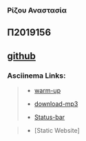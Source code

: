 ### Ρίζου Αναστασία 
## Π2019156
## [github](https://github.com/Anastasia-Rizou/hci/blob/drafts/projects/2019156/)



### Asciinema Links:

> + [warm-up](https://asciinema.org/a/Bjjsr3YKclblyswyBj1ioyfPs)
>
> + [download-mp3](https://asciinema.org/a/fNqQxrhKkFkM2D8yb665NU06E)
>
> + [Status-bar](https://asciinema.org/a/KGxfOHVLzU7XjOqPebGBU83eW)

> + [Static Website]
